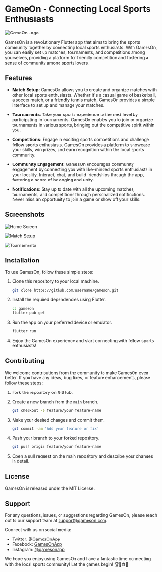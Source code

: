 # GameOn - Connecting Local Sports Enthusiasts

![GameOn Logo](https://example.com/gameson_logo.png)

GamesOn is a revolutionary Flutter app that aims to bring the sports community together by connecting local sports enthusiasts. With GamesOn, you can easily set up matches, tournaments, and competitions among yourselves, providing a platform for friendly competition and fostering a sense of community among sports lovers.

## Features

- **Match Setup**: GamesOn allows you to create and organize matches with other local sports enthusiasts. Whether it's a casual game of basketball, a soccer match, or a friendly tennis match, GamesOn provides a simple interface to set up and manage your matches.

- **Tournaments**: Take your sports experience to the next level by participating in tournaments. GamesOn enables you to join or organize tournaments in various sports, bringing out the competitive spirit within you.

- **Competitions**: Engage in exciting sports competitions and challenge fellow sports enthusiasts. GamesOn provides a platform to showcase your skills, win prizes, and earn recognition within the local sports community.

- **Community Engagement**: GamesOn encourages community engagement by connecting you with like-minded sports enthusiasts in your locality. Interact, chat, and build friendships through the app, fostering a sense of belonging and unity.

- **Notifications**: Stay up to date with all the upcoming matches, tournaments, and competitions through personalized notifications. Never miss an opportunity to join a game or show off your skills.

## Screenshots

![Home Screen](https://example.com/home_screen.png)

![Match Setup](https://example.com/match_setup.png)

![Tournaments](https://example.com/tournaments.png)

<!-- ![Community](https://example.com/community.png) -->

## Installation

To use GamesOn, follow these simple steps:

1. Clone this repository to your local machine.
   ```bash
   git clone https://github.com/username/gameson.git
   ```

2. Install the required dependencies using Flutter.
   ```bash
   cd gameson
   flutter pub get
   ```

3. Run the app on your preferred device or emulator.
   ```bash
   flutter run
   ```

4. Enjoy the GamesOn experience and start connecting with fellow sports enthusiasts!

## Contributing

We welcome contributions from the community to make GamesOn even better. If you have any ideas, bug fixes, or feature enhancements, please follow these steps:

1. Fork the repository on GitHub.

2. Create a new branch from the `main` branch.
   ```bash
   git checkout -b feature/your-feature-name
   ```

3. Make your desired changes and commit them.
   ```bash
   git commit -am 'Add your feature or fix'
   ```

4. Push your branch to your forked repository.
   ```bash
   git push origin feature/your-feature-name
   ```

5. Open a pull request on the main repository and describe your changes in detail.

## License

GamesOn is released under the [MIT License](https://opensource.org/licenses/MIT).

## Support

For any questions, issues, or suggestions regarding GamesOn, please reach out to our support team at [support@gameson.com](mailto:support@gameson.com).

Connect with us on social media:

- Twitter: [@GamesOnApp](https://twitter.com/GamesOnApp)
- Facebook: [GamesOnApp](https://www.facebook.com/GamesOnApp)
- Instagram: [@gamesonapp](https://www.instagram.com/gamesonapp)

We hope you enjoy using GamesOn and have a fantastic time connecting with the local sports community! Let the games begin! 🏆🏀⚽️🎾




